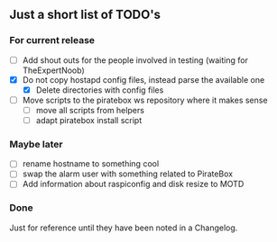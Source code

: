 ## Just a short list of TODO's

### For current release

* [ ] Add shout outs for the people involved in testing (waiting for TheExpertNoob)
* [x] Do not copy hostapd config files, instead parse the available one
  * [x] Delete directories with config files
* [ ] Move scripts to the piratebox ws repository where it makes sense
  * [ ] move all scripts from helpers
  * [ ] adapt piratebox install script

### Maybe later

* [ ] rename hostname to something cool
* [ ] swap the alarm user with something related to PirateBox
* [ ] Add information about raspiconfig and disk resize to MOTD

### Done
Just for reference until they have been noted in a Changelog.
